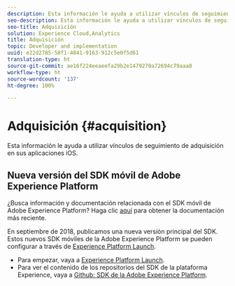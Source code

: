 ```yaml
---
description: Esta información le ayuda a utilizar vínculos de seguimiento de adquisición en sus aplicaciones iOS.
seo-description: Esta información le ayuda a utilizar vínculos de seguimiento de adquisición en sus aplicaciones iOS.
seo-title: Adquisición
solution: Experience Cloud,Analytics
title: Adquisición
topic: Developer and implementation
uuid: e22d2785-58f1-4841-9163-912c5e0f5d61
translation-type: ht
source-git-commit: ae16f224eeaeefa29b2e1479270a72694c79aaa0
workflow-type: ht
source-wordcount: '137'
ht-degree: 100%

---
```



# Adquisición {#acquisition}

Esta información le ayuda a utilizar vínculos de seguimiento de adquisición en sus aplicaciones iOS.

## Nueva versión del SDK móvil de Adobe Experience Platform

¿Busca información y documentación relacionada con el SDK móvil de Adobe Experience Platform? Haga clic [aquí](https://aep-sdks.gitbook.io/docs/) para obtener la documentación más reciente.

En septiembre de 2018, publicamos una nueva versión principal del SDK. Estos nuevos SDK móviles de la Adobe Experience Platform se pueden configurar a través de [Experience Platform Launch](https://www.adobe.com/es/experience-platform/launch.html).

* Para empezar, vaya a [Experience Platform Launch](https://launch.adobe.com/).
* Para ver el contenido de los repositorios del SDK de la plataforma Experience, vaya a [Github: SDK de la Adobe Experience Platform](https://github.com/Adobe-Marketing-Cloud/acp-sdks).
